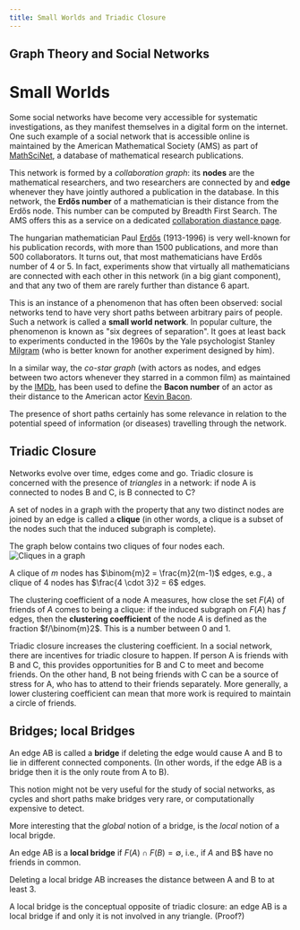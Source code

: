 ```yaml
---
title: Small Worlds and Triadic Closure
---
```


## Graph Theory and Social Networks

# Small Worlds

Some social networks have become very accessible for systematic
investigations, as they manifest themselves in a digital form on the
internet.  One such example of a social network that is accessible
online is maintained by the American Mathematical Society (AMS) as
part of [MathSciNet], a database of mathematical research publications.

This network is formed by a _collaboration graph_: its **nodes** are
the mathematical researchers, and two researchers are connected by and **edge**
whenever they have jointly authored a publication in the database.
In this network, the **Erdős number** of a mathematician is their
distance from the Erdős node.   This number can be computed by Breadth First Search.  The AMS offers this as a service on a dedicated
[collaboration diastance page].

The hungarian mathematician Paul [Erdős] (1913-1996) is very
well-known for his publication records, with more than 1500
publications, and more than 500 collaborators.  It turns out, that
most mathematicians have Erdős number of 4 or 5.  In fact,
experiments show that virtually all mathematicians are connected
with each other in this network (in a big giant component),
and that any two of them are rarely further than distance 6 apart.

This is an instance of a phenomenon that has often been observed:
social networks tend to have very short paths between arbitrary pairs of
people.  Such a network is called a **small world network**.
In popular culture, the phenomenon is known as "six degrees of separation".
It goes at least back to experiments conducted in the 1960s
by the Yale psychologist Stanley [Milgram] (who is better known
for another experiment designed by him).

In a similar way, the _co-star graph_ (with actors as nodes, and edges
between two actors whenever they starred in a common film) as
maintained by the [IMDb], has been used to define the **Bacon number**
of an actor as their distance to the American actor [Kevin Bacon].

The presence of short paths certainly has some relevance in relation
to the potential speed of information (or diseases) travelling through
the network.

## Triadic Closure

Networks evolve over time, edges come and go.  Triadic closure
is concerned with the presence of _triangles_ in a network:
if node A is connected to nodes B and C, is B connected to C?

A set of nodes in a graph with the property that
any two distinct nodes are joined by an edge is called
a **clique** (in other words, a clique is a subset of the nodes
such that the induced subgraph is complete).

The graph below contains two cliques of four nodes each.
![Cliques in a graph][cliques]

A clique of $m$ nodes has $\binom{m}2 = \frac{m}2(m-1)$ edges,
e.g., a clique of $4$ nodes has $\frac{4 \cdot 3}2  = 6$
edges.

The clustering coefficient of a node A measures, how close
the set $F(A)$ of friends of $A$ comes to being a clique:
if the induced subgraph on $F(A)$ has $f$ edges, then the
**clustering coefficient** of the node $A$ is defined as the fraction
$f/\binom{m}2$.
This is a number between $0$ and $1$.

Triadic closure increases the clustering coefficient.  In a social
network, there are incentives for triadic closure to happen.  If
person A is friends with B and C, this provides opportunities for B
and C to meet and become friends.  On the other hand, B not being
friends with C can be a source of stress for A, who has to attend to
their friends separately.  More generally, a lower clustering
coefficient can mean that more work is required to maintain a circle
of friends.

## Bridges; local Bridges

An edge AB is called a **bridge** if deleting the edge would cause A
and B to lie in different connected components.  (In other words, if
the edge AB is a bridge then it is the only route from A to B).

This notion might not be very useful for the study of social networks,
as cycles and short paths make bridges very rare, or computationally
expensive to detect.

More interesting that the _global_ notion of a bridge, is the
_local_ notion of a local brigde.

An edge AB is a **local bridge** if $F(A) \cap F(B) = \emptyset$,
i.e., if $A$ and B$ have no friends in common.

Deleting a local bridge AB increases the distance between
A and B to at least 3.

A local bridge is the conceptual opposite of triadic closure:
an edge AB is a local bridge if and only it is not involved in
any triangle.  (Proof?)


[MathSciNet]: http://www.ams.org/mathscinet
[collaboration diastance page]: http://www.ams.org/mathscinet/collaborationDistance.html
[Erdős]: https://en.wikipedia.org/wiki/Paul_Erd%C5%91s
[Milgram]: https://en.wikipedia.org/wiki/Small-world_experiment
[IMDb]: http://www.imdb.com/
[Kevin Bacon]: https://en.wikipedia.org/wiki/Kevin_Bacon
[cliques]: https://upload.wikimedia.org/wikipedia/commons/d/d0/VR_complex.svg

